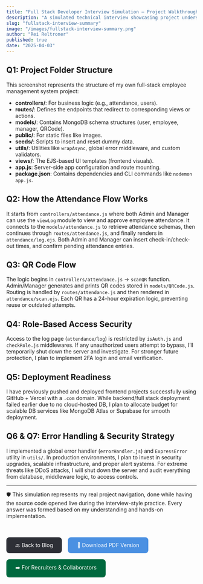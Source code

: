 ```yaml
---
title: "Full Stack Developer Interview Simulation – Project Walkthrough & Security Readiness"
description: "A simulated technical interview showcasing project understanding, structure, logic flow, deployment, and error handling of a full stack attendance management system."
slug: "fullstack-interview-summary"
image: "/images/fullstack-interview-summary.png"
author: "Rei Reltroner"
published: true
date: "2025-04-03"
---
```


## Q1: Project Folder Structure

This screenshot represents the structure of my own full-stack employee management system project:

- **controllers/**: For business logic (e.g., attendance, users).
- **routes/**: Defines the endpoints that redirect to corresponding views or actions.
- **models/**: Contains MongoDB schema structures (user, employee, manager, QRCode).
- **public/**: For static files like images.
- **seeds/**: Scripts to insert and reset dummy data.
- **utils/**: Utilities like `wrapAsync`, global error middleware, and custom validators.
- **views/**: The EJS-based UI templates (frontend visuals).
- **app.js**: Server-side app configuration and route mounting.
- **package.json**: Contains dependencies and CLI commands like `nodemon app.js`.

## Q2: How the Attendance Flow Works

It starts from `controllers/attendance.js` where both Admin and Manager can use the `viewLog` module to view and approve employee attendance. It connects to the `models/attendance.js` to retrieve attendance schemas, then continues through `routes/attendance.js`, and finally renders in `attendance/log.ejs`. Both Admin and Manager can insert check-in/check-out times, and confirm pending attendance entries.

## Q3: QR Code Flow

The logic begins in `controllers/attendance.js` → `scanQR` function. Admin/Manager generates and prints QR codes stored in `models/QRCode.js`. Routing is handled by `routes/attendance.js` and then rendered in `attendance/scan.ejs`. Each QR has a 24-hour expiration logic, preventing reuse or outdated attempts.

## Q4: Role-Based Access Security

Access to the log page (`attendance/log`) is restricted by `isAuth.js` and `checkRole.js` middlewares. If any unauthorized users attempt to bypass, I’ll temporarily shut down the server and investigate. For stronger future protection, I plan to implement 2FA login and email verification.

## Q5: Deployment Readiness

I have previously pushed and deployed frontend projects successfully using GitHub + Vercel with a `.com` domain. While backend/full stack deployment failed earlier due to no cloud-hosted DB, I plan to allocate budget for scalable DB services like MongoDB Atlas or Supabase for smooth deployment.

## Q6 & Q7: Error Handling & Security Strategy

I implemented a global error handler (`errorHandler.js`) and `ExpressError` utility in `utils/`. In production environments, I plan to invest in security upgrades, scalable infrastructure, and proper alert systems. For extreme threats like DDoS attacks, I will shut down the server and audit everything from database, middleware logic, to access controls.

---

🛡️ This simulation represents my real project navigation, done while having the source code opened live during the interview-style practice. Every answer was formed based on my understanding and hands-on implementation.

<div style="margin-top: 3rem; display: flex; gap: 1rem; flex-wrap: wrap;">

<a href="/blog" style="padding: 0.75rem 1.5rem; background-color: #2D2F36; color: white; text-decoration: none; border-radius: 8px;">
🔙 Back to Blog
</a>

<a href="/files/fullstack-interview-summary.pdf" style="padding: 0.75rem 1.5rem; background-color: #4A90E2; color: white; text-decoration: none; border-radius: 8px;" target="_blank">
📄 Download PDF Version
</a>

<a href="/blog/for-recruiters" style="padding: 0.75rem 1.5rem; background-color: #00693E; color: white; text-decoration: none; border-radius: 8px;" target="_blank">
➡️ For Recruiters & Collaborators
</a>

</div>